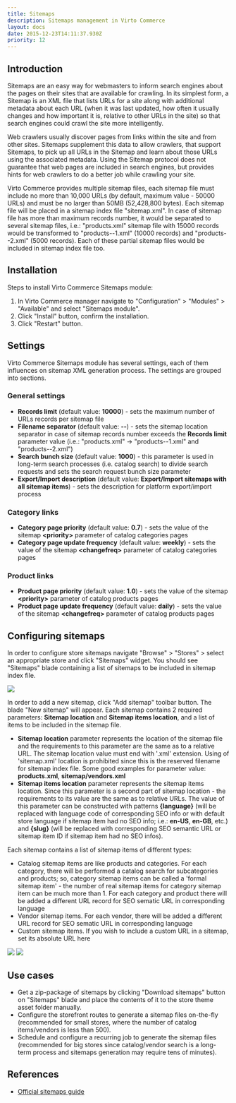 ```yaml
---
title: Sitemaps
description: Sitemaps management in Virto Commerce
layout: docs
date: 2015-12-23T14:11:37.930Z
priority: 12
---
```

## Introduction

Sitemaps are an easy way for webmasters to inform search engines about the pages on their sites that are available for crawling. In its simplest form, a Sitemap is an XML file that lists URLs for a site along with additional metadata about each URL (when it was last updated, how often it usually changes and how important it is, relative to other URLs in the site) so that search engines could crawl the site more intelligently.

Web crawlers usually discover pages from links within the site and from other sites. Sitemaps supplement this data to allow crawlers, that support Sitemaps, to pick up all URLs in the Sitemap and learn about those URLs using the associated metadata. Using the Sitemap protocol does not guarantee that web pages are included in search engines, but provides hints for web crawlers to do a better job while crawling your site.

Virto Commerce provides multiple sitemap files, each sitemap file must include no more than 10,000 URLs (by default, maximum value - 50000 URLs) and must be no larger than 50MB (52,428,800 bytes). Each sitemap file will be placed in a sitemap index file "sitemap.xml". In case of sitemap file has more than maximum records number, it would be separated to several sitemap files, i.e.: "products.xml" sitemap file with 15000 records would be transformed to "products--1.xml" (10000 records) and "products--2.xml" (5000 records). Each of these partial sitemap files would be included in sitemap index file too.

## Installation

Steps to install Virto Commerce Sitemaps module:

1. In Virto Commerce manager navigate to "Configuration" > "Modules" > "Available" and select "Sitemaps module".
2. Click "Install" button, confirm the installation.
3. Click "Restart" button.

## Settings

Virto Commerce Sitemaps module has several settings, each of them influences on sitemap XML generation process. The settings are grouped into sections.

### General settings

* **Records limit** (default value: **10000**) - sets the maximum number of URLs records per sitemap file
* **Filename separator** (default value: **--**) - sets the sitemap location separator in case of sitemap records number exceeds the **Records limit** parameter value (i.e.: "products.xml" -> "products--1.xml" and "products--2.xml")
* **Search bunch size** (default value: **1000**) - this parameter is used in long-term search processes (i.e. catalog search) to divide search requests and sets the search request bunch size parameter
* **Export/Import description** (default value: **Export/Import sitemaps with all sitemap items**) - sets the description for platform export/import process

### Category links

* **Category page priority** (default value: **0.7**) - sets the value of the sitemap **&lt;priority&gt;** parameter of catalog categories pages
* **Category page update frequency** (default value: **weekly**) - sets the value of the sitemap **&lt;changefreq&gt;** parameter of catalog categories pages

### Product links

* **Product page priority** (default value: **1.0**) - sets the value of the sitemap **&lt;priority&gt;** parameter of catalog products pages
* **Product page update frequency** (default value: **daily**) - sets the value of the sitemap **&lt;changefreq&gt;** parameter of catalog products pages

## Configuring sitemaps

In order to configure store sitemaps navigate "Browse" > "Stores" > select an appropriate store and click "Sitemaps" widget. You should see "Sitemaps" blade containing a list of sitemaps to be included in sitemap index file.

<img src="assets/images/docs/sitemaps-1.png" />

In order to add a new sitemap, click "Add sitemap" toolbar button. The blade "New sitemap" will appear. Each sitemap contains 2 required parameters: **Sitemap location** and **Sitemap items location**, and a list of items to be included in the sitemap file.

* **Sitemap location** parameter represents the location of the sitemap file and the requirements to this parameter are the same as to a relative URL. The sitemap location value must end with '.xml' extension. Using of 'sitemap.xml' location is prohibited since this is the reserved filename for sitemap index file. Some good examples for parameter value: **products.xml**, **sitemap/vendors.xml**
* **Sitemap items location** parameter represents the sitemap items location. Since this parameter is a second part of sitemap location - the requirements to its value are the same as to relative URLs. The value of this parameter can be constructed with patterns **{language}** (will be replaced with language code of corresponding SEO info or with default store language if sitemap item had no SEO info; i.e.: **en-US**, **en-GB**, etc.) and **{slug}** (will be replaced with corresponding SEO semantic URL or sitemap item ID if sitemap item had no SEO infos).

Each sitemap contains a list of sitemap items of different types:

* Catalog sitemap items are like products and categories. For each category, there will be performed a catalog search for subcategories and products; so, category sitemap items can be called a 'formal sitemap item' - the number of real sitemap items for category sitemap item can be much more than 1. For each category and product there will be added a different URL record for SEO sematic URL in corresponding language
* Vendor sitemap items. For each vendor, there will be added a different URL record for SEO sematic URL in corresponding language
* Custom sitemap items. If you wish to include a custom URL in a sitemap, set its absolute URL here

<img src="assets/images/docs/sitemaps-2.png" />

<img src="assets/images/docs/sitemaps-3.png" />

## Use cases

* Get a zip-package of sitemaps by clicking "Download sitemaps" button on "Sitemaps" blade and place the contents of it to the store theme asset folder manually.
* Configure the storefront routes to generate a sitemap files on-the-fly (recommended for small stores, where the number of catalog items/vendors is less than 500).
* Schedule and configure a recurring job to generate the sitemap files (recommended for big stores since catalog/vendor search is a long-term process and sitemaps generation may require tens of minutes).

## References

* <a href="http://www.sitemaps.org" rel="nofollow" target="_blank">Official sitemaps guide</a>
